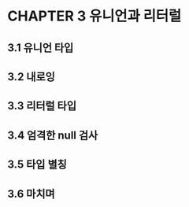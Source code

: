 # CHAPTER 3 유니언과 리터럴

## 3.1 유니언 타입

## 3.2 내로잉

## 3.3 리터럴 타입

## 3.4 엄격한 null 검사

## 3.5 타입 별칭

## 3.6 마치며
